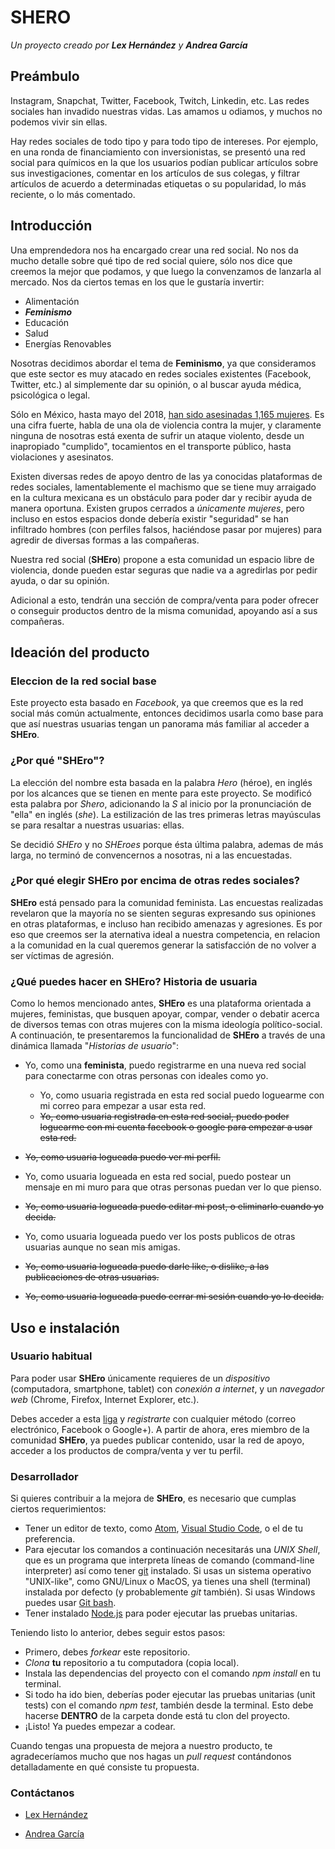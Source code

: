 # SHERO
_Un proyecto creado por **Lex Hernández** y **Andrea García**_

## Preámbulo

Instagram, Snapchat, Twitter, Facebook, Twitch, Linkedin, etc. Las redes sociales han invadido nuestras vidas. Las amamos u odiamos, y muchos no podemos vivir sin ellas.

Hay redes sociales de todo tipo y para todo tipo de intereses. Por ejemplo, en una ronda de financiamiento con inversionistas, se presentó una red social para químicos en la que los usuarios podían publicar artículos sobre sus investigaciones, comentar en los artículos de sus colegas, y filtrar artículos de acuerdo a determinadas etiquetas o su popularidad, lo más reciente, o lo más comentado.

## Introducción

Una emprendedora nos ha encargado crear una red social. No nos da mucho detalle sobre qué tipo de red social quiere, sólo nos dice que creemos la mejor que podamos, y que luego la convenzamos de lanzarla al mercado. Nos da ciertos temas en los que le gustaría invertir:

* Alimentación
* _**Feminismo**_
* Educación
* Salud
* Energías Renovables

Nosotras decidimos abordar el tema de **Feminismo**, ya que consideramos que este sector es muy atacado en redes sociales existentes (Facebook, Twitter, etc.) al simplemente dar su opinión, o al buscar ayuda médica, psicológica o legal.

Sólo en México, hasta mayo del 2018, [han sido asesinadas 1,165 mujeres](https://www.google.com/maps/d/viewer?mid=174IjBzP-fl_6wpRHg5pkGSj2egE&ll=22.9523095953723%2C-101.4161826021728&z=5). Es una cifra fuerte, habla de una ola de violencia contra la mujer,  y claramente ninguna de nosotras está exenta de sufrir un ataque violento, desde un inapropiado "cumplido", tocamientos en el transporte público, hasta violaciones y asesinatos.

Existen diversas redes de apoyo dentro de las ya conocidas plataformas de redes sociales, lamentablemente el machismo que se tiene muy arraigado en la cultura mexicana es un obstáculo para poder dar y recibir ayuda de manera oportuna. Existen grupos cerrados a _únicamente mujeres_, pero incluso en estos espacios donde debería existir "seguridad" se han infiltrado hombres (con perfiles falsos, haciéndose pasar por mujeres) para agredir de diversas formas a las compañeras.

Nuestra red social (**SHEro**) propone a esta comunidad un espacio libre de violencia, donde pueden estar seguras que nadie va a agredirlas por pedir ayuda, o dar su opinión.

Adicional a esto, tendrán una sección de compra/venta para poder ofrecer o conseguir productos dentro de la misma comunidad, apoyando así a sus compañeras. 

## Ideación del producto

### Eleccion de la red social base

Este proyecto esta basado en _Facebook_, ya que creemos que es la red social más común actualmente, entonces decidimos usarla como base para que así nuestras usuarias tengan un panorama más familiar al acceder a **SHEro**.

### ¿Por qué "SHEro"?

La elección del nombre esta basada en la palabra _Hero_ (héroe), en inglés por los alcances que se tienen en mente para este proyecto. Se modificó esta palabra por _Shero_, adicionando la _S_ al inicio por la pronunciación de "ella" en inglés (_she_). La estilización de las tres primeras letras mayúsculas se para resaltar a nuestras usuarias: ellas.

Se decidió _SHEro_ y no _SHEroes_ porque ésta última palabra, ademas de más larga, no terminó de convencernos a nosotras, ni a las encuestadas.

### ¿Por qué elegir SHEro por encima de otras redes sociales?

**SHEro** está pensado para la comunidad feminista. Las encuestas realizadas revelaron que la mayoría no se sienten seguras expresando sus opiniones en otras plataformas, e incluso han recibido amenazas y agresiones. Es por eso que creemos ser la aternativa ideal a nuestra competencia, en relacion a la comunidad en la cual queremos generar la satisfacción de no volver a ser víctimas de agresión.

### ¿Qué puedes hacer en SHEro? Historia de usuaria

Como lo hemos mencionado antes, **SHEro** es una plataforma orientada a mujeres, feministas, que busquen apoyar, compar, vender o debatir acerca de diversos temas con otras mujeres con la misma ideología político-social. A continuación, te presentaremos la funcionalidad de **SHEro** a través de una dinámica llamada "_Historias de usuario_":

* Yo, como una **feminista**, puedo registrarme en una nueva red social para conectarme con otras personas con ideales como yo.
  - Yo, como usuaria registrada en esta red social puedo loguearme con mi correo para empezar a usar esta red.
  - ~~Yo, como usuaria registrada en esta red social, puedo poder loguearme con mi cuenta facebook o google para empezar a usar esta red.~~

* ~~Yo, como usuaria logueada puedo ver mi perfil.~~

* Yo, como usuaria logueada en esta red social, puedo postear un mensaje en mi muro para que otras personas puedan ver lo que pienso.

* ~~Yo, como usuaria logueada puedo editar mi post, o eliminarlo cuando yo decida.~~

* Yo, como usuaria logueada puedo ver los posts publicos de otras usuarias aunque no sean mis amigas.

* ~~Yo, como usuaria logueada puedo darle like, o dislike, a las publicaciones de otras usuarias.~~

* ~~Yo, como usuaria logueada puedo cerrar mi sesión cuando yo lo decida.~~

## Uso e instalación

### Usuario habitual

Para poder usar **SHEro** únicamente requieres de un _dispositivo_ (computadora, smartphone, tablet) con _conexión a internet_, y un _navegador web_ (Chrome, Firefox, Internet Explorer, etc.).

Debes acceder a esta [liga](https://lexhernandez.github.io/cdmx-2018-06-bc-core-am-social-network/src/) y _registrarte_ con cualquier método (correo electrónico, Facebook o Google+). A partir de ahora, eres miembro de la comunidad **SHEro**,  ya puedes publicar contenido, usar la red de apoyo, acceder a los productos de compra/venta y ver tu perfil.

### Desarrollador

Si quieres contribuir a la mejora de **SHEro**, es necesario que cumplas ciertos requerimientos:

* Tener un editor de texto, como [Atom](https://atom.io/), [Visual Studio Code](https://code.visualstudio.com/), o el de tu preferencia.
* Para ejecutar los comandos a continuación necesitarás una _UNIX Shell_, que es un programa que interpreta líneas de comando (command-line interpreter) así como tener [git](https://git-scm.com/book/es/v1/Empezando-Instalando-Git) instalado. Si usas un sistema operativo "UNIX-like", como GNU/Linux o MacOS, ya tienes una shell (terminal) instalada por defecto (y probablemente _git_ también). Si usas Windows puedes usar [Git bash](https://git-scm.com/download/win).
* Tener instalado [Node.js](https://nodejs.org/en/) para poder ejecutar las pruebas unitarias.

Teniendo listo lo anterior, debes seguir estos pasos:

* Primero, debes _forkear_ este repositorio.
* _Clona_ **tu** repositorio a tu computadora (copia local).
* Instala las dependencias del proyecto con el comando _npm install_ en tu terminal. 
* Si todo ha ido bien, deberías poder ejecutar las pruebas unitarias (unit tests) con el comando _npm test_, también desde la terminal. Esto debe hacerse **DENTRO** de la carpeta donde está tu clon del proyecto.
* ¡Listo! Ya puedes empezar a codear.

Cuando tengas una propuesta de mejora a nuestro producto, te agradeceríamos mucho que nos hagas un _pull request_ contándonos detalladamente en qué consiste tu propuesta.

### Contáctanos

* [Lex Hernández](https://facebook.com/TheHackerCat)

* [Andrea García](https://facebook.com/AnndyGrs)

